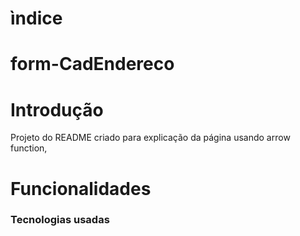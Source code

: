 # ìndice

# form-CadEndereco

# Introdução
Projeto do README criado para explicação da página usando arrow function, 

# Funcionalidades

### Tecnologias usadas
